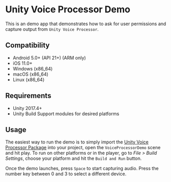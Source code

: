 # Unity Voice Processor Demo

This is an demo app that demonstrates how to ask for user permissions and capture output from `Unity Voice Processor`.

## Compatibility

- Android 5.0+ (API 21+) (ARM only)
- iOS 11.0+
- Windows (x86_64)
- macOS (x86_64)
- Linux (x86_64)

## Requirements

- Unity 2017.4+
- Unity Build Support modules for desired platforms

## Usage

The easiest way to run the demo is to simply import the [Unity Voice Processor Package](../../../unity-voice-processor-1.0.0.unitypackage) into your project, open the `VoiceProcessorDemo` scene and hit play. To run on other platforms or in the player, go to _File > Build Settings_, choose your platform and hit the `Build and Run` button.

Once the demo launches, press `Space` to start capturing audio. Press the number key between 0 and 3 to select a different device.
